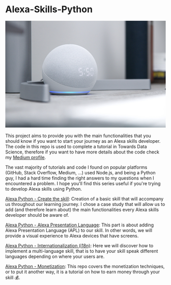 # Alexa-Skills-Python

![Photo by Brandon Romanchuk on Unsplash](./images/alexa.jpeg)

This project aims to provide you with the main functionalities that you should know if you want to start your journey as an Alexa skills developer. The code in this repo is used to complete a tutorial in Towards Data Science, therefore if you want to have more details about the code check my [Medium profile](https://aissam-outchakoucht.medium.com/).

The vast majority of tutorials and code I found on popular platforms (GitHub, Stack Overflow, Medium, ...) used Node.js, and being a Python guy, I had a hard time finding the right answers to my questions when I encountered a problem. I hope you'll find this series useful if you're trying to develop Alexa skills using Python.

[Alexa Python - Create the skill](https://github.com/aissam-out/Alexa-Skills-Python/tree/main/Alexa%20Python%20-%20Create%20the%20skill): Creation of a basic skill that will accompany us throughout our learning journey. I chose a case study that will allow us to add (and therefore learn about) the main functionalities every Alexa skills developer should be aware of.
 
[Alexa Python - Alexa Presentation Language](https://github.com/aissam-out/Alexa-Skills-Python/tree/main/Alexa%20Python%20-%20Alexa%20Presentation%20Language): This part is about adding Alexa Presentation Language (APL) to our skill. In other words, we will provide a visual experience to Alexa devices that have screens. 

[Alexa Python - Internationalization (i18n)](https://github.com/aissam-out/Alexa-Skills-Python/tree/main/Alexa%20Python%20-%20i18n): Here we will discover how to implement a multi-language skill, that is to have your skill speak different languages depending on where your users are.

[Alexa Python - Monetization](https://github.com/aissam-out/Alexa-Skills-Python/tree/main/Alexa%20Python%20-%20Monetization): This repo covers the monetization techniques, or to put it another way, it is a tutorial on how to earn money through your skill 💰.
